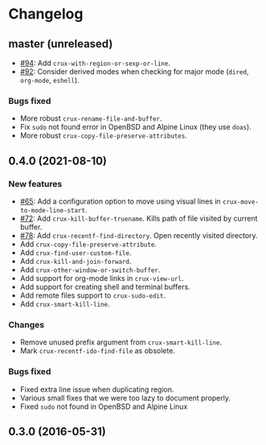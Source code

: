 # Changelog

## master (unreleased)

* [#94](https://github.com/bbatsov/crux/pull/94): Add `crux-with-region-or-sexp-or-line`.
* [#92](https://github.com/bbatsov/crux/pull/92): Consider derived modes when checking for major mode (`dired`, `org-mode`, `eshell`).

### Bugs fixed

* More robust `crux-rename-file-and-buffer`.
* Fix `sudo` not found error in OpenBSD and Alpine Linux (they use `doas`).
* More robust `crux-copy-file-preserve-attributes`.

## 0.4.0 (2021-08-10)

### New features

* [#65](https://github.com/bbatsov/crux/pull/65): Add a configuration option to move using visual lines in `crux-move-to-mode-line-start`.
* [#72](https://github.com/bbatsov/crux/pull/72): Add `crux-kill-buffer-truename`. Kills path of file visited by current buffer.
* [#78](https://github.com/bbatsov/crux/pull/78): Add `crux-recentf-find-directory`. Open recently visited directory.
* Add `crux-copy-file-preserve-attribute`.
* Add `crux-find-user-custom-file`.
* Add `crux-kill-and-join-forward`.
* Add `crux-other-window-or-switch-buffer`.
* Add support for org-mode links in `crux-view-url`.
* Add support for creating shell and terminal buffers.
* Add remote files support to `crux-sudo-edit`.
* Add `crux-smart-kill-line`.

### Changes

* Remove unused prefix argument from `crux-smart-kill-line`.
* Mark `crux-recentf-ido-find-file` as obsolete.

### Bugs fixed

* Fixed extra line issue when duplicating region.
* Various small fixes that we were too lazy to document properly.
* Fixed `sudo` not found in OpenBSD and Alpine Linux
## 0.3.0 (2016-05-31)
